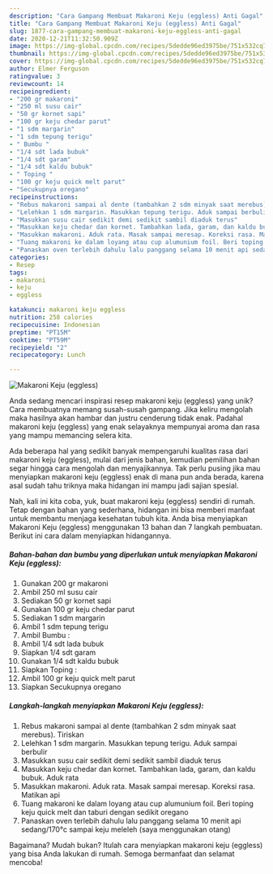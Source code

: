 ```yaml
---
description: "Cara Gampang Membuat Makaroni Keju (eggless) Anti Gagal"
title: "Cara Gampang Membuat Makaroni Keju (eggless) Anti Gagal"
slug: 1877-cara-gampang-membuat-makaroni-keju-eggless-anti-gagal
date: 2020-12-21T11:32:50.909Z
image: https://img-global.cpcdn.com/recipes/5dedde96ed3975be/751x532cq70/makaroni-keju-eggless-foto-resep-utama.jpg
thumbnail: https://img-global.cpcdn.com/recipes/5dedde96ed3975be/751x532cq70/makaroni-keju-eggless-foto-resep-utama.jpg
cover: https://img-global.cpcdn.com/recipes/5dedde96ed3975be/751x532cq70/makaroni-keju-eggless-foto-resep-utama.jpg
author: Elmer Ferguson
ratingvalue: 3
reviewcount: 14
recipeingredient:
- "200 gr makaroni"
- "250 ml susu cair"
- "50 gr kornet sapi"
- "100 gr keju chedar parut"
- "1 sdm margarin"
- "1 sdm tepung terigu"
- " Bumbu "
- "1/4 sdt lada bubuk"
- "1/4 sdt garam"
- "1/4 sdt kaldu bubuk"
- " Toping "
- "100 gr keju quick melt parut"
- "Secukupnya oregano"
recipeinstructions:
- "Rebus makaroni sampai al dente (tambahkan 2 sdm minyak saat merebus). Tiriskan"
- "Lelehkan 1 sdm margarin. Masukkan tepung terigu. Aduk sampai berbulir"
- "Masukkan susu cair sedikit demi sedikit sambil diaduk terus"
- "Masukkan keju chedar dan kornet. Tambahkan lada, garam, dan kaldu bubuk. Aduk rata"
- "Masukkan makaroni. Aduk rata. Masak sampai meresap. Koreksi rasa. Matikan api"
- "Tuang makaroni ke dalam loyang atau cup alumunium foil. Beri toping keju quick melt dan taburi dengan sedikit oregano"
- "Panaskan oven terlebih dahulu lalu panggang selama 10 menit api sedang/170°c sampai keju meleleh (saya menggunakan otang)"
categories:
- Resep
tags:
- makaroni
- keju
- eggless

katakunci: makaroni keju eggless 
nutrition: 258 calories
recipecuisine: Indonesian
preptime: "PT15M"
cooktime: "PT59M"
recipeyield: "2"
recipecategory: Lunch

---
```



![Makaroni Keju (eggless)](https://img-global.cpcdn.com/recipes/5dedde96ed3975be/751x532cq70/makaroni-keju-eggless-foto-resep-utama.jpg)

Anda sedang mencari inspirasi resep makaroni keju (eggless) yang unik? Cara membuatnya memang susah-susah gampang. Jika keliru mengolah maka hasilnya akan hambar dan justru cenderung tidak enak. Padahal makaroni keju (eggless) yang enak selayaknya mempunyai aroma dan rasa yang mampu memancing selera kita.



Ada beberapa hal yang sedikit banyak mempengaruhi kualitas rasa dari makaroni keju (eggless), mulai dari jenis bahan, kemudian pemilihan bahan segar hingga cara mengolah dan menyajikannya. Tak perlu pusing jika mau menyiapkan makaroni keju (eggless) enak di mana pun anda berada, karena asal sudah tahu triknya maka hidangan ini mampu jadi sajian spesial.


Nah, kali ini kita coba, yuk, buat makaroni keju (eggless) sendiri di rumah. Tetap dengan bahan yang sederhana, hidangan ini bisa memberi manfaat untuk membantu menjaga kesehatan tubuh kita. Anda bisa menyiapkan Makaroni Keju (eggless) menggunakan 13 bahan dan 7 langkah pembuatan. Berikut ini cara dalam menyiapkan hidangannya.

<!--inarticleads1-->

##### Bahan-bahan dan bumbu yang diperlukan untuk menyiapkan Makaroni Keju (eggless):

1. Gunakan 200 gr makaroni
1. Ambil 250 ml susu cair
1. Sediakan 50 gr kornet sapi
1. Gunakan 100 gr keju chedar parut
1. Sediakan 1 sdm margarin
1. Ambil 1 sdm tepung terigu
1. Ambil  Bumbu :
1. Ambil 1/4 sdt lada bubuk
1. Siapkan 1/4 sdt garam
1. Gunakan 1/4 sdt kaldu bubuk
1. Siapkan  Toping :
1. Ambil 100 gr keju quick melt parut
1. Siapkan Secukupnya oregano




<!--inarticleads2-->

##### Langkah-langkah menyiapkan Makaroni Keju (eggless):

1. Rebus makaroni sampai al dente (tambahkan 2 sdm minyak saat merebus). Tiriskan
1. Lelehkan 1 sdm margarin. Masukkan tepung terigu. Aduk sampai berbulir
1. Masukkan susu cair sedikit demi sedikit sambil diaduk terus
1. Masukkan keju chedar dan kornet. Tambahkan lada, garam, dan kaldu bubuk. Aduk rata
1. Masukkan makaroni. Aduk rata. Masak sampai meresap. Koreksi rasa. Matikan api
1. Tuang makaroni ke dalam loyang atau cup alumunium foil. Beri toping keju quick melt dan taburi dengan sedikit oregano
1. Panaskan oven terlebih dahulu lalu panggang selama 10 menit api sedang/170°c sampai keju meleleh (saya menggunakan otang)




Bagaimana? Mudah bukan? Itulah cara menyiapkan makaroni keju (eggless) yang bisa Anda lakukan di rumah. Semoga bermanfaat dan selamat mencoba!
